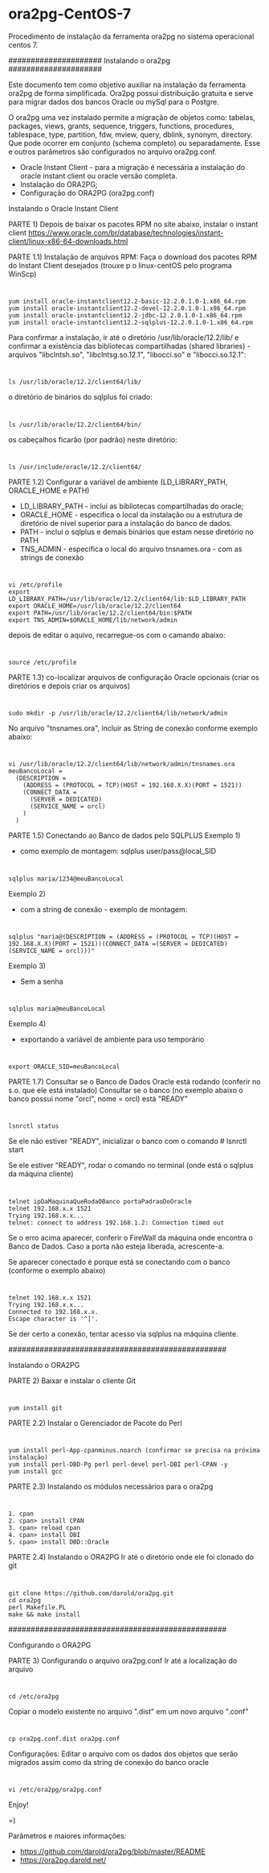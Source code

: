 # ora2pg-CentOS-7
Procedimento de instalação da ferramenta ora2pg no sistema operacional centos 7.

#####################  Instalando o ora2pg ##################### 

Este documento tem como objetivo auxiliar na instalação da ferramenta ora2pg de forma simplificada.
Ora2pg possui distribuição gratuita e serve para migrar dados dos bancos Oracle ou mySql para o Postgre. 

O ora2pg uma vez instalado permite a migração de objetos como: tabelas, packages, views, grants, sequence, 
triggers, functions, procedures, tablespace, type, partition, fdw, mview, query, dblink, synonym, directory.
Que pode ocorrer em conjunto (schema completo) ou separadamente. 
Esse e outros parâmetros são configurados no arquivo ora2pg.conf.
  
* Oracle Instant Client - para a migração é necessária a instalação do oracle instant client ou oracle versão completa.
* Instalação do ORA2PG;
* Configuração do ORA2PG (ora2pg.conf)

Instalando o Oracle Instant Client

PARTE 1) Depois de baixar os pacotes RPM no site abaixo, instalar o instant client
	https://www.oracle.com/br/database/technologies/instant-client/linux-x86-64-downloads.html

PARTE 1.1) Instalação de arquivos RPM:
Faça o download dos pacotes RPM do Instant Client desejados (trouxe p o linux-centOS pelo programa WinScp)
# 
	yum install oracle-instantclient12.2-basic-12.2.0.1.0-1.x86_64.rpm
	yum install oracle-instantclient12.2-devel-12.2.0.1.0-1.x86_64.rpm
	yum install oracle-instantclient12.2-jdbc-12.2.0.1.0-1.x86_64.rpm
	yum install oracle-instantclient12.2-sqlplus-12.2.0.1.0-1.x86_64.rpm
	
Para confirmar a instalação, ir até o diretório /usr/lib/oracle/12.2/lib/ e confirmar a existência das bibliotecas compartilhadas (shared libraries) - arquivos "libclntsh.so", "libclntsg.so.12.1", "libocci.so" e "libocci.so.12.1":
#
	ls /usr/lib/oracle/12.2/client64/lib/
o diretório de binários do sqlplus foi criado:
# 	
	ls /usr/lib/oracle/12.2/client64/bin/
os cabeçalhos ficarão (por padrão) neste diretório:
# 
	ls /usr/include/oracle/12.2/client64/
	
  
PARTE 1.2) Configurar a variável de ambiente (LD_LIBRARY_PATH, ORACLE_HOME e PATH)
* LD_LIBRARY_PATH - inclui as bibliotecas compartilhadas do oracle;
* ORACLE_HOME - especifica o local da instalação ou a estrutura de diretório de nível superior para a instalação do banco de dados.
* PATH - inclui o sqlplus e demais binários que estam nesse diretório no PATH
* TNS_ADMIN - especifica o local do arquivo tnsnames.ora - com as strings de conexão
# 
	vi /etc/profile
	export LD_LIBRARY_PATH=/usr/lib/oracle/12.2/client64/lib:$LD_LIBRARY_PATH
	export ORACLE_HOME=/usr/lib/oracle/12.2/client64
	export PATH=/usr/lib/oracle/12.2/client64/bin:$PATH
	export TNS_ADMIN=$ORACLE_HOME/lib/network/admin

depois de editar o aquivo, recarregue-os com o camando abaixo:
# 	
	source /etc/profile
	
PARTE 1.3) co-localizar arquivos de configuração Oracle opcionais (criar os diretórios e depois criar os arquivos)
# 
	sudo mkdir -p /usr/lib/oracle/12.2/client64/lib/network/admin
	
No arquivo "tnsnames.ora", incluir as String de conexão conforme exemplo abaixo:
# 
	vi /usr/lib/oracle/12.2/client64/lib/network/admin/tnsnames.ora
	meuBancoLocal =
	  (DESCRIPTION =
	    (ADDRESS = (PROTOCOL = TCP)(HOST = 192.168.X.X)(PORT = 1521))
	    (CONNECT_DATA =
	      (SERVER = DEDICATED)
	      (SERVICE_NAME = orcl)
	    )
	  )

PARTE 1.5) Conectando ao Banco de dados pelo SQLPLUS
Exemplo 1) 
* como exemplo de montagem: sqlplus user/pass@local_SID 
# 
	sqlplus maria/1234@meuBancoLocal
	
Exemplo 2) 
* com a string de conexão - exemplo de montagem: 
# 
	sqlplus "maria@(DESCRIPTION = (ADDRESS = (PROTOCOL = TCP)(HOST = 192.168.X.X)(PORT = 1521))(CONNECT_DATA =(SERVER = DEDICATED)(SERVICE_NAME = orcl)))"
	
Exemplo 3)
* Sem a senha
# 	
	sqlplus maria@meuBancoLocal
	
Exemplo 4) 
* exportando a variável de ambiente para uso temporário
#  
	export ORACLE_SID=meuBancoLocal 

PARTE 1.7) Consultar se o Banco de Dados Oracle está rodando (conferir no s.o. que ele está instalado) Consultar se o banco (no exemplo abaixo o banco possui nome "orcl", nome = orcl) está "READY"
# 
	lsnrctl status 
Se ele não estiver "READY", inicializar o banco com o comando
	# lsnrctl start
	
Se ele estiver "READY", rodar o comando no terminal (onde está o sqlplus da máquina cliente)
# 	
	telnet ipDaMaquinaQueRodaOBanco portaPadraoDoOracle
	telnet 192.168.x.x 1521 
	Trying 192.168.x.x...
	telnet: connect to address 192.168.1.2: Connection timed out
	
Se o erro acima aparecer, conferir o FireWall da máquina onde encontra o Banco de Dados. Caso a porta não esteja liberada, acrescente-a.
	
Se aparecer conectado é porque está se conectando com o banco (conforme o exemplo abaixo)
#
	telnet 192.168.x.x 1521 
	Trying 192.168.x.x...
	Connected to 192.168.x.x.
	Escape character is '^]'.

Se der certo a conexão, tentar acesso via sqlplus na máquina cliente.	
	
#################################################

Instalando o ORA2PG

PARTE 2) Baixar e instalar o cliente Git
# 	
	yum install git
		
PARTE 2.2) Instalar o Gerenciador de Pacote do Perl
# 
	yum install perl-App-cpanminus.noarch (confirmar se precisa na próxima instalação)
	yum install perl-DBD-Pg perl perl-devel perl-DBI perl-CPAN -y
	yum install gcc
	
PARTE 2.3) Instalando os módulos necessários para o ora2pg
#
	1. cpan
	2. cpan> install CPAN
	3. cpan> reload cpan
	4. cpan> install DBI
	5. cpan> install DBD::Oracle
	
PARTE 2.4) Instalando o ORA2PG
Ir até o diretório onde ele foi clonado do git
# 
	git clone https://github.com/darold/ora2pg.git
	cd ora2pg
	perl Makefile.PL
	make && make install	
	
#################################################

	
Configurando o ORA2PG

PARTE 3) Configurando o arquivo ora2pg.conf
	Ir até a localização do arquivo
# 
	cd /etc/ora2pg
Copiar o modelo existente no arquivo ".dist" em um novo arquivo ".conf"
# 
	cp ora2pg.conf.dist ora2pg.conf
	
Configurações: 
Editar o arquivo com os dados dos objetos que serão migrados assim como da string de conexão do banco oracle
#
	vi /etc/ora2pg/ora2pg.conf
	
Enjoy!

=)	
	
	
Parâmetros e maiores informações: 
* https://github.com/darold/ora2pg/blob/master/README
* https://ora2pg.darold.net/
	
	
	
